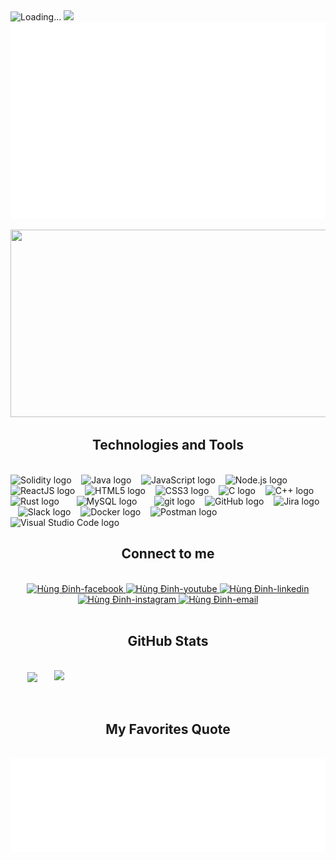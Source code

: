 <!-- hungngohihihi -->
<img src="https://komarev.com/ghpvc/?username=hungngohihihi&style=flat-square&color=blue" alt="Loading...">
<img src="https://media.giphy.com/media/hvRJCLFzcasrR4ia7z/giphy.gif" width="25px">

<a href="#" target="_blank">
  <img src="hungngohihihi.svg" width="1200" alt="Loading..." />
</a>

<p align="center"><img src="https://media.giphy.com/media/dWesBcTLavkZuG35MI/giphy.gif" width="600" height="300"  /></p>

<h2 align="center"> Technologies and Tools </h2>
<br>
<!-- https://simpleicons.org/ -->
<span><img src="https://img.shields.io/badge/Solidity-282C34?logo=solidity&logoColor=A8B9CC" alt="Solidity logo" title="Solidity" height="25" /></span>
&nbsp;&nbsp;
<span><img src="https://img.shields.io/badge/Java-282C34?logo=java&logoColor=A8B9CC" alt="Java logo" title="Java" height="20" width="40"/></span>
&nbsp;&nbsp;
<span><img src="https://img.shields.io/badge/JavaScript-282C34?logo=javascript&logoColor=F7DF1E" alt="JavaScript logo" title="JavaScript" height="25" /></span>
&nbsp;&nbsp;
<span><img src="https://img.shields.io/badge/Node.js-282C34?logo=node.js&logoColor=00F200" alt="Node.js logo" title="Node.js" height="25" /></span>
&nbsp;&nbsp;
<span><img src="https://img.shields.io/badge/ReactJS-282C34?logo=react&logoColor=61DAFB" alt="ReactJS logo" title="ReactJS" height="25" /></span>
&nbsp;&nbsp;
<span><img src="https://img.shields.io/badge/HTML5-282C34?logo=html5&logoColor=E34F26" alt="HTML5 logo" title="HTML5" height="25" /></span>
&nbsp;&nbsp;
<span><img src="https://img.shields.io/badge/CSS3-282C34?logo=css3&logoColor=1572B6" alt="CSS3 logo" title="CSS3" height="25" /></span>
&nbsp;&nbsp;
<span><img src="https://img.shields.io/badge/-282C34?logo=c&logoColor=A8B9CC" alt="C logo" title="" height="25" /></span>
&nbsp;&nbsp;
<span><img src="https://img.shields.io/badge/C++-282C34?logo=c++&logoColor=00599C" alt="C++ logo" title="C++" height="25" /></span>
&nbsp;&nbsp;
<span><img src="https://img.shields.io/badge/Rust-282C34?logo=rust&logoColor=73398D" alt="Rust logo" title="Rust" height="25" /></span>
&nbsp;&nbsp;
<!-- <span><img src="https://img.shields.io/badge/PostgreSQL-282C34?logo=postgreSQL&logoColor=4169E1" alt="PostgreSQL logo" title="PostgreSQL" height="25" /></span> -->
&nbsp;&nbsp;
<span><img src="https://img.shields.io/badge/MySQL-282C34?logo=mySQL&logoColor= 4479A1" alt="MySQL logo" title="MySQL" height="25" /></span>
&nbsp;&nbsp;
<!-- <span><img src="https://img.shields.io/badge/MicrosoftSQLServer-282C34?logo=microsoft SQL Server&logoColor=CC2927" alt="Microsoft SQL Server logo" title="Microsoft SQL Server" height="25" /></span> -->
&nbsp;&nbsp;
<span><img src="https://img.shields.io/badge/git-282C34?logo=git&logoColor=F05032" alt="git logo" title="git" height="25" /></span>
&nbsp;&nbsp;
<span><img src="https://img.shields.io/badge/GitHub-282C34?logo=gitHub&logoColor=73398D" alt="GitHub logo" title="GitHub" height="25" /></span>
&nbsp;&nbsp;
<span><img src="https://img.shields.io/badge/Jira-282C34?logo=jira&logoColor=0052CC" alt="Jira logo" title="Jira" height="25" /></span>
&nbsp;&nbsp;
<span><img src="https://img.shields.io/badge/Slack-282C34?logo=slack&logoColor=F7DF1E" alt="Slack logo" title="Slack" height="25" /></span>
&nbsp;&nbsp;
<span><img src="https://img.shields.io/badge/Docker-282C34?logo=docker&logoColor=2496ED" alt="Docker logo" title="Docker" height="25" /></span>
&nbsp;&nbsp;
<span><img src="https://img.shields.io/badge/Postman-282C34?logo=postman&logoColor=FF6C37" alt="Postman logo" title="Postman" height="25" /></span>
&nbsp;&nbsp;
<span><img src="https://img.shields.io/badge/VS%20Code-282C34?logo=visual-studio-code&logoColor=007ACC" alt="Visual Studio Code logo" title="Visual Studio Code" height="25" /></span>
&nbsp;&nbsp;


<!-- <span><img src="https://img.shields.io/badge/TypeScript-282C34?logo=typescript&logoColor=3178C6" alt="TypeScript logo" title="TypeScript" height="25" /></span> -->
<!-- &nbsp; -->
<!-- <span><img src="https://img.shields.io/badge/ReactJS-282C34?logo=react&logoColor=61DAFB" alt="ReactJS logo" title="ReactJS" height="25" /></span> -->
<!-- &nbsp; -->
<!-- <span><img src="https://img.shields.io/badge/Redux-282C34?logo=redux&logoColor=764ABC" alt="Redux logo" title="Redux" height="25" /></span> -->
<!-- &nbsp; -->
<!-- <span><img src="https://img.shields.io/badge/Vue.js-282C34?logo=vue.js&logoColor=4FC08D" alt="Vue.js logo" title="Vue.js" height="25" /></span> -->
<!-- &nbsp; -->
<!-- <span><img src="https://img.shields.io/badge/Node.js-282C34?logo=node.js&logoColor=00F200" alt="Node.js logo" title="Node.js" height="25" /></span> -->
<!-- &nbsp; -->
<!-- <span><img src="https://img.shields.io/badge/Express-282C34?logo=express&logoColor=FFFFFF" alt="Express.js logo" title="Express.js" height="25" /></span> -->
<!-- &nbsp; -->
<!-- <span><img src="https://img.shields.io/badge/MongoDB-282C34?logo=mongodb&logoColor=47A248" alt="MongoDB logo" title="MongoDB" height="25" /></span> -->
<!-- &nbsp; -->
<!-- <span><img src="https://img.shields.io/badge/Tailwind%20CSS-282C34?logo=tailwind-css&logoColor=38B2AC" alt="TailwindCSS logo" title="TailwindCSS" height="25" /></span> -->
<!-- &nbsp; -->
<!-- <span><img src="https://img.shields.io/badge/Three.js-282C34?logo=three.js&logoColor=FFFFFF" alt="Three.js logo" title="Three.js" height="25" /></span> -->
<!-- &nbsp; -->
<!-- <span><img src="https://img.shields.io/badge/Sass-282C34?logo=sass&logoColor=CC6699" alt="SASS logo" title="SASS" height="25" /></span> -->
<!-- &nbsp; -->
<!-- <span><img src="https://img.shields.io/badge/Bootstrap-282C34?logo=bootstrap&logoColor=7952B3" alt="Bootstrap logo" title="Bootstrap" height="25" /></span> -->
<!-- &nbsp; -->
<!-- <span><img src="https://img.shields.io/badge/ESLint-282C34?logo=eslint&logoColor=4B32C3" alt="ESLint logo" title="ESLint" height="25" /></span> -->
<!-- &nbsp; -->
<!-- <span><img src="https://img.shields.io/badge/Firebase-282C34?logo=firebase&logoColor=FFCA28" alt="Firebase logo" title="Firebase" height="25" /></span> -->
<!-- &nbsp; -->
<!-- <span><img src="https://img.shields.io/badge/WordPress-282C34?logo=wordPress&logoColor=21759B" alt="WordPress logo" title="WordPress" height="25" /></span> -->
<!-- &nbsp; -->

<br>
<h2 align="center"> Connect to me </h2>
<br>
<!-- https://icons8.com -->
<div align="center">

  <a href="https://www.facebook.com/profile.php?id=100016153747820" target="blank">
    <img src="https://img.icons8.com/bubbles/100/000000/facebook-new.png" alt="Hùng Đinh-facebook" />
  </a>
  <a href="https://www.youtube.com/channel/UCyS5q7GwYjH-0-l4b1JjMKw" target="blank">
    <img src="https://img.icons8.com/bubbles/100/000000/youtube-squared.png" alt="Hùng Đinh-youtube" />
  </a>
  <a href="https://www.linkedin.com/in/hung-dinh-a93a02235/" target="blank">
    <img src="https://img.icons8.com/bubbles/100/000000/linkedin.png" alt="Hùng Đinh-linkedin" />
  </a>
  <a href="#" target="blank">
    <img src="https://img.icons8.com/bubbles/100/000000/instagram.png" alt="Hùng Đinh-instagram" />
  </a>
  <a href="mailto:hungngohihihi@gmail.com" target="top">
    <img src="https://img.icons8.com/bubbles/100/000000/apple-mail.png" alt="Hùng Đinh-email" />
  </a>
</div>

<br>
<h2 align="center"> GitHub Stats </h2>
<!-- https://github.com/anuraghazra/github-readme-stats -->
<br>
<div align=center>
  <a href="#" title="Hungngohihihi">
    <img width="315" align="center" src="https://github-readme-stats.vercel.app/api/top-langs/?username=hungngohihihi&hide=c%23,powershell,Mathematica,Ruby,Objective-C,Objective-C%2b%2b,Cuda&title_color=61dafb&text_color=ffffff&icon_color=61dafb&bg_color=20232a&langs_count=8&layout=compact&border_color=61dafb&hide_border=true" />
  </a>
  <a href="#" title="Hungngohihihi">
    <img align="right" width="434" src="https://github-readme-stats.vercel.app/api?username=hungngohihihi&show_icons=true&theme=react&border_color=61dafb&hide_border=true" />
  </a>
</div>
<br> 

<br>
<h2 align="center"> My Favorites Quote </h2>
<br>
<a href="#" target="_blank">
  <img src="hungngohihihiquotes.svg" width="846" height="150" alt="Loading..." />
</a>
